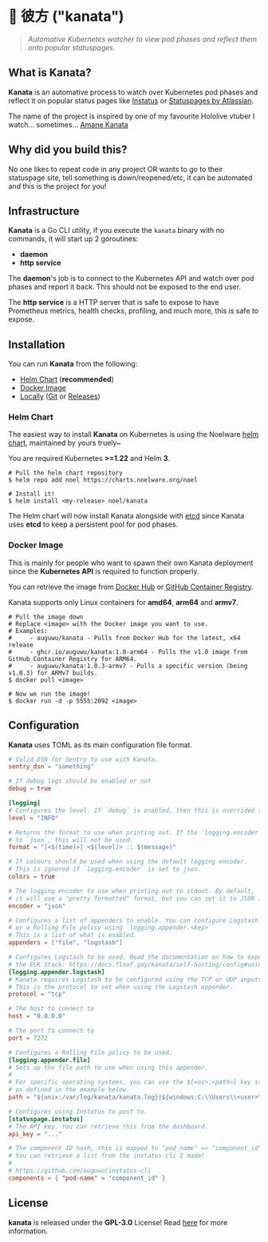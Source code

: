 # 💫 彼方 ("kanata")
> *Automative Kubernetes watcher to view pod phases and reflect them onto popular statuspages.*

## What is Kanata?
**Kanata** is an automative process to watch over Kubernetes pod phases and reflect it on popular status pages like
[Instatus](https://instatus.com) or [Statuspages by Atlassian](https://statuspages.io).

The name of the project is inspired by one of my favourite Hololive vtuber I watch... sometimes... [Amane Kanata](https://www.youtube.com/channel/UCZlDXzGoo7d44bwdNObFacg)

## Why did you build this?
No one likes to repeat code in any project OR wants to go to their statuspage site, tell something is down/reopened/etc, it
can be automated and this is the project for you!

## Infrastructure
**Kanata** is a Go CLI utility, if you execute the `kanata` binary with no commands, it will start up 2 goroutines:

- **daemon**
- **http service**

The **daemon**'s job is to connect to the Kubernetes API and watch over pod phases and report it back. This should
not be exposed to the end user.

The **http service** is a HTTP server that is safe to expose to have Prometheus metrics, health checks, profiling,
and much more, this is safe to expose.

## Installation
You can run **Kanata** from the following:

- [Helm Chart](#helm-chart) (**recommended**)
- [Docker Image](#docker-image)
- [Locally](#locally) ([Git](#git) or [Releases](#releases))

### Helm Chart
The easiest way to install **Kanata** on Kubernetes is using the Noelware [helm chart](https://charts.noelware.org/noel/kanata), maintained
by yours truely~

You are required Kubernetes **>=1.22** and Helm **3**.

```shell
# Pull the helm chart repository
$ helm repo add noel https://charts.noelware.org/noel

# Install it!
$ helm install <my-release> noel/kanata
```

The Helm chart will now install Kanata alongside with [etcd](https://github.com/coreos/etcd) since Kanata uses **etcd**
to keep a persistent pool for pod phases.

### Docker Image
This is mainly for people who want to spawn their own Kanata deployment since the **Kubernetes API** is required
to function properly.

You can retrieve the image from [Docker Hub](https://hub.docker.com/r/auguwu/kanata) or [GitHub Container Registry](https://github.com/auguwu/kanata/pkgs/container/kanata).

Kanata supports only Linux containers for **amd64**, **arm64** and **armv7**.

```shell
# Pull the image down
# Replace <image> with the Docker image you want to use.
# Examples:
#     - auguwu/kanata - Pulls from Docker Hub for the latest, x64 release
#     - ghcr.io/auguwu/kanata:1.0-arm64 - Pulls the v1.0 image from GitHub Container Registry for ARM64.
#     - auguwu/kanata:1.0.3-armv7 - Pulls a specific version (being v1.0.3) for ARMv7 builds.
$ docker pull <image>

# Now we run the image!
$ docker run -d -p 5555:2092 <image>
```

## Configuration
**Kanata** uses TOML as its main configuration file format.

```toml
# Valid DSN for Sentry to use with Kanata.
sentry_dsn = "something"

# If debug logs should be enabled or not
debug = true

[logging]
# Configures the level. If `debug` is enabled, then this is overrided to `DEBUG`.
level = "INFO"

# Returns the format to use when printing out. If the `logging.encoder` is set
# to `json`, this will not be used.
format = "[<$(time)>] <$(level)> :: $(message)"

# If colours should be used when using the default logging encoder.
# This is ignored if `logging.encoder` is set to json.
colors = true

# The logging encoder to use when printing out to stdout. By default,
# it will use a "pretty formatted" format, but you can set it to JSON if you wish.
encoder = "json"

# Configures a list of appenders to enable. You can configure Logstash
# or a Rolling File policy using `logging.appender.<key>`
# This is a list of what is enabled.
appenders = ["file", "logstash"]

# Configures Logstash to be used. Read the documentation on how to expose it using
# the ELK Stack: https://docs.floof.gay/kanata/self-hosting/config#using-the-elk-stack
[logging.appender.logstash]
# Kanata requires Logstash to be configured using the TCP or UDP inputs.
# This is the protocol to set when using the Logstash appender.
protocol = "tcp"

# The host to connect to
host = "0.0.0.0"

# The port to connect to
port = 7272

# Configures a Rolling File policy to be used.
[logging.appender.file]
# Sets up the file path to use when using this appender.
#
# For specific operating systems, you can use the ${<os>:<path>} key structure
# as defined in the example below.
path = "${unix:/var/log/kanata/kanata.log}|${windows:C:\\Users\\<user>\\AppData\\Local\\Kanata\\Logs}"

# Configures using Instatus to post to.
[statuspage.instatus]
# The API key. You can retrieve this from the dashboard.
api_key = "..."

# The component ID hash, this is mapped to "pod_name" => "component_id".
# You can retrieve a list from the instatus-cli I made!
#
# https://github.com/auguwu/instatus-cli
components = { "pod-name" = "component_id" }
```

## License
**kanata** is released under the **GPL-3.0** License! Read [here](/LICENSE) for more information.
